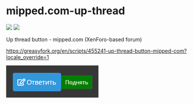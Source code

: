 # mipped.com-up-thread
![](https://img.shields.io/github/license/rdavydov/mipped.com-up-thread?style=for-the-badge&logo=github&color=purple&logoColor=thistle)
![](https://img.shields.io/greasyfork/dt/455241?style=for-the-badge&logo=tampermonkey&color=darkblue&logoColor=aquamarine)

Up thread button - mipped.com (XenForo-based forum)

https://greasyfork.org/en/scripts/455241-up-thread-button-mipped-com?locale_override=1

![](https://github.com/rdavydov/mipped.com-up-thread/blob/main/Screenshot_1.png?raw=true)
